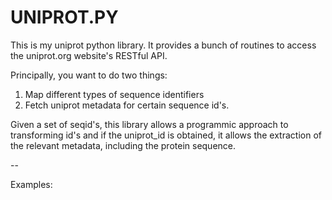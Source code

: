 

UNIPROT.PY
==========

This is my uniprot python library. It provides a bunch of 
routines to access the uniprot.org website's RESTful API.

Principally, you want to do two things:

1. Map different types of sequence identifiers
2. Fetch uniprot metadata for certain sequence id's.

Given a set of seqid's, this library allows a programmic
approach to transforming id's and if the uniprot_id is
obtained, it allows the extraction of the relevant metadata,
including the protein sequence.


--

Examples:

